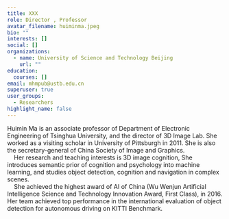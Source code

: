 ```yaml
---
title: XXX
role: Director , Professor
avatar_filename: huiminma.jpeg
bio: ""
interests: []
social: []
organizations:
  - name: University of Science and Technology Beijing
    url: ""
education:
  courses: []
email: mhmpub@ustb.edu.cn
superuser: true
user_groups:
  - Researchers
highlight_name: false
---
```

Huimin Ma is an associate professor of Department of Electronic Engineering of Tsinghua University, and the director of 3D Image Lab. She worked as a visiting scholar in University of Pittsburgh in 2011. She is also the secretary-general of China Society of Image and Graphics.\
    Her research and teaching interests is 3D image cognition, She introduces semantic prior of cognition and psychology into machine learning, and studies object detection, cognition and navigation in complex scenes.\
    She achieved the highest award of AI of China (Wu Wenjun Artificial Intelligence Science and Technology Innovation Award, First Class), in 2016. Her team achieved top performance in the international evaluation of object detection for autonomous driving on KITTI Benchmark.